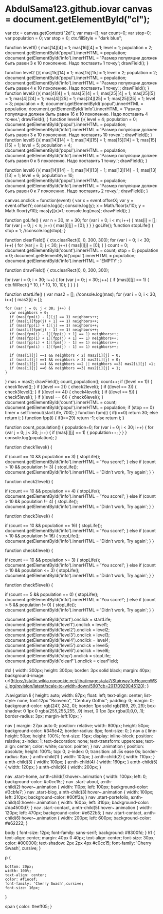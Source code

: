 # AbdulSama123.github.iovar canvas = document.getElementById("cl");
var ctx = canvas.getContext("2d");
var mas=[];
var count=0;
var stop=0;
var population = 0;
var stop = 0;
ctx.fillStyle = "dark blue";

function level1() {
  mas[14][4] = 1;
  mas[16][4] = 1;
  level = 1;
  population = 2;
  document.getElementById('popul').innerHTML = population;
  document.getElementById('info').innerHTML =
    'Размер популяции должен быть равен 3 к 10 поколению. Надо поставить 1 точку';
  drawField();
}

function level2 (){
  mas[15][14] = 1;
  mas[15][15] = 1;
  level = 2;
  population = 2;
  document.getElementById('popul').innerHTML = population;
  document.getElementById('info').innerHTML =
    'Размер популяции должен быть равен 4 к 10 поколению. Надо поставить 1 точку.';
  drawField();
}
function level3 (){
  mas[4][4] = 1;
  mas[5][4] = 1;
  mas[25][4] = 1;
  mas[25][5] = 1;
  mas[4][24] = 1;
  mas[4][25] = 1;
  mas[24][25] = 1;
  mas[25][25] = 1;
  level = 3;
  population = 8;
  document.getElementById('popul').innerHTML = population;
  document.getElementById('info').innerHTML =
    'Размер популяции должен быть равен 16 к 10 поколению. Надо поставить 4 точки.';
  drawField();
}
function level4 (){
  level = 4;
  population = 0;
  document.getElementById('popul').innerHTML = population;
  document.getElementById('info').innerHTML =
    'Размер популяции должен быть равен 3 к 10 поколению. Надо поставить 10 точек.';
  drawField();
}
function level5 (){
  mas[14][14] = 1;
  mas[14][15] = 1;
  mas[15][14] = 1;
  mas[15][15] = 1;
  level = 5;
  population = 4;
  document.getElementById('popul').innerHTML = population;
  document.getElementById('info').innerHTML =
    'Размер популяции должен быть равен 0 к 5 поколению. Надо поставить 1 точку.';
  drawField();
}

function level6 (){
  mas[14][14] = 1;
  mas[14][13] = 1;
  mas[13][14] = 1;
  mas[13][13] = 1;
  level = 6;
  population = 10;
  document.getElementById('popul').innerHTML = population;
  document.getElementById('info').innerHTML =
    'Размер популяции должен быть равен 0 к 7 поколению. Надо поставить 2 точку.';
  drawField();
}

canvas.onclick = function(event) {
  var x = event.offsetX;
  var y = event.offsetY;
  console.log(x);
  console.log(y);
  x = Math.floor(x/10);
  y = Math.floor(y/10);
  mas[y][x]=1;
  console.log(mas);
  drawField();
}

function goLife() {
  var n = 30,
    m = 30;
  for (var i = 0; i < m; i++) {
    mas[i] = [];
    for (var j = 0; j < n; j++) {
      mas[i][j] = [0];
    }
  }
}
goLife();
function stopLife() {
  stop = 1;
  //console.log(stop);
}

function clearField() {
  ctx.clearRect(0, 0, 300, 300);
  for (var i = 0; i < 30; i++) {
    for (var j = 0; j < 30; j++) {
      mas[i][j] = [0];
    }
  }
  count = 0;
  document.getElementById('count').innerHTML = count;
  stop = 0;
  population = 0;
  document.getElementById('popul').innerHTML = population;
  document.getElementById('info').innerHTML = 'EMPTY';
}



function drawField() {
  ctx.clearRect(0, 0, 300, 300);

  for (var i = 0; i < 30; i++) {
    for (var j = 0; j < 30; j++) {
      if (mas[i][j] == 1) {
        ctx.fillRect(j * 10, i * 10, 10, 10);
      }
    }
  }
}

function startLife() {
  var mas2 = [];
  //console.log(mas);
  for (var i = 0; i < 30; i++) {
    mas2[i] = [];

    for (var j = 0; j < 30; j++) {
      var neighbors = 0;
      if (mas[fpm(i) - 1][j] == 1) neighbors++;
      if (mas[i][fpp(j) + 1] == 1) neighbors++;
      if (mas[fpp(i) + 1][j] == 1) neighbors++;
      if (mas[i][fpm(j) - 1] == 1) neighbors++;
      if (mas[fpm(i) - 1][fpp(j) + 1] == 1) neighbors++;
      if (mas[fpp(i) + 1][fpp(j) + 1] == 1) neighbors++;
      if (mas[fpp(i) + 1][fpm(j) - 1] == 1) neighbors++;
      if (mas[fpm(i) - 1][fpm(j) - 1] == 1) neighbors++;
     
      if (mas[i][j] ==1 && neighbors < 2) mas2[i][j] = 0;
      if (mas[i][j] ==1 && neighbors > 3) mas2[i][j] = 0;
      if (mas[i][j] ==1 && neighbors ==2 || neighbors ==3) mas2[i][j] =1;
      if (mas[i][j] ==0 && neighbors ==3) mas2[i][j] = 1;
    }
  }
  mas = mas2;
  drawField();
  count_population();
  count++;
  if ((level == 1)) {
    check1level();
  }
  if ((level == 2)) {
    check2level();
  }
  if ((level == 3)) {
    check3level();
  }
  if ((level == 4)) {
    check4level();
  }
  if ((level == 5)) {
    check5level();
  }
  if ((level == 6)) {
    check6level();
  }
  document.getElementById('count').innerHTML = count;
  document.getElementById('popul').innerHTML = population;
  if (stop == 0) timer = setTimeout(startLife, 700);
}
function fpm(i) {
  if(i==0) return 30;
  else return i;
}
 function fpp(i) {
   if(i==29) return -1;
   else return i;
 }

function count_population() {
  population=0;
  for (var i = 0; i < 30; i++) {
    for (var j = 0; j < 30; j++) {
      if (mas[i][j] == 1) {
        population++;
      }
    }
  }
  console.log(population);
}

function check1level() {
  
  if (count == 10 && population == 3) {
    stopLife();
    document.getElementById('info').innerHTML = 'You score!';
  } else if (count > 10 && population != 3) {
    stopLife();
    document.getElementById('info').innerHTML = 'Didn’t work, Try again';
  }
}

function check2level() {

  if (count == 10 && population == 4) {
    stopLife();
    document.getElementById('info').innerHTML = 'You score!';
  } else if (count > 10 && population != 4) {
    stopLife();
    document.getElementById('info').innerHTML = 'Didn’t work, Try again';
  }
}

function check3level() {

  if (count == 10 && population == 16) {
    stopLife();
    document.getElementById('info').innerHTML = 'You score!';
  } else if (count > 10 && population != 16) {
    stopLife();
    document.getElementById('info').innerHTML = 'Didn’t work, Try again';
  }
}

function check4level() {

  if (count == 10 && population >= 3) {
    stopLife();
    document.getElementById('info').innerHTML = 'You score!';
  } else if (count > 10 && population <= 3) {
    stopLife();
    document.getElementById('info').innerHTML = 'Didn’t work, Try again';
  }
}

function check5level() {

  if (count == 5 && population == 0) {
    stopLife();
    document.getElementById('info').innerHTML = 'You score!';
  } else if (count > 5 && population != 0) {
    stopLife();
    document.getElementById('info').innerHTML = 'Didn’t work, Try again';
  }
}


 document.getElementById('start').onclick = startLife;
 document.getElementById('level1').onclick = level1;
 document.getElementById('level2').onclick = level2;
 document.getElementById('level3').onclick = level3;
 document.getElementById('level4').onclick = level4;
 document.getElementById('level5').onclick = level5;
 document.getElementById('level6').onclick = level6;
 document.getElementById('stop').onclick = stopLife;
 document.getElementById('clearF').onclick = clearField;

#cl  {
  width: 300px;
  height: 300px;
  border: 3px solid black;
  margin: 40px;
  background-image: url(https://static.wikia.nocookie.net/jjba/images/a/a7/StairwayToHeavenWSJ.jpg/revision/latest/scale-to-width-down/590?cb=20170929045120);
}

.Navigation li 	{
	height: auto;
	width: 87px;
	float: left;
	text-align: center;
	list-style: none;
	font:12px "Bonveno", "Century Gothic";
	padding: 0;
	margin: 0;
	background-color: rgb(247, 242, 0);
	border: 1px solid rgb(189, 29, 29);
	box-shadow: 0 1px 0 rgba(255,255,255, .9) inset, 0 1px 3px rgba(0,0,0, .1);
	border-radius: 3px;
  margin-left:10px;
}

nav {
  margin: 27px auto 0;
  position: relative;
  width: 800px;
  height: 50px;
  background-color: #345e42;
  border-radius: 8px;
  font-size: 0;
}
nav a {
  line-height: 50px;
  height: 100%;
  font-size: 15px;
  display: inline-block;
  position: relative;
  z-index: 1;
  text-decoration: none;
  text-transform: uppercase;
  text-align: center;
  color: white;
  cursor: pointer;
}
nav .animation {
  position: absolute;
  height: 100%;
  top: 0;
  z-index: 0;
  transition: all .5s ease 0s;
  border-radius: 8px;
}
a:nth-child(1) {
  width: 100px;
}
a:nth-child(2) {
  width: 110px;
}
a:nth-child(3) {
  width: 100px;
}
a:nth-child(4) {
  width: 160px;
}
a:nth-child(5) {
  width: 120px;
}
a:nth-child(6) {
  width: 200px;
}




nav .start-home, a:nth-child(1):hover~.animation {
  width: 100px;
  left: 0;
  background-color: #c0cc15;
}
nav .start-about, a:nth-child(2):hover~.animation {
  width: 110px;
  left: 100px;
  background-color: #3cbfe7;
}
nav .start-blog, a:nth-child(3):hover~.animation {
  width: 100px;
  left: 210px;
  background-color: #00ff2a;
}
nav .start-portefolio, a:nth-child(4):hover~.animation {
  width: 160px;
  left: 310px;
  background-color: #da4500d7;
}
nav .start-contact, a:nth-child(5):hover~.animation {
  width: 120px;
  left: 470px;
  background-color: #e622b5;
}
nav .start-contact, a:nth-child(6):hover~.animation {
  width: 200px;
  left: 600px;
  background-color: #e62222;
}





body {
  font-size: 12px;
  font-family: sans-serif;
  background: #8300fd;
}
h1 {
  text-align: center;
  margin: 40px 0 40px;
  text-align: center;
  font-size: 30px;
  color: #000000;
  text-shadow: 2px 2px 4px #c0cc15;
  font-family: 'Cherry Swash', cursive;
}

p {
   
    bottom: 20px;
    width: 100%;
    text-align: center;
    color: #f1ecef;
    font-family: 'Cherry Swash',cursive;
    font-size: 16px;
}

span {
    color: #eeff05;
}




